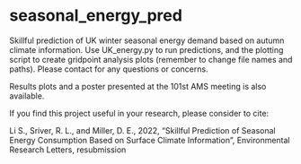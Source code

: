 # seasonal_energy_pred
Skillful prediction of UK winter seasonal energy demand based on autumn climate information. Use UK_energy.py to run predictions, and the plotting script to create gridpoint analysis plots (remember to change file names and paths). Please contact for any questions or concerns.

Results plots and a poster presented at the 101st AMS meeting is also available.

If you find this project useful in your research, please consider to cite:

Li S., Sriver, R. L., and Miller, D. E., 2022, “Skillful Prediction of Seasonal Energy Consumption Based on Surface Climate Information”, Environmental Research Letters, resubmission
